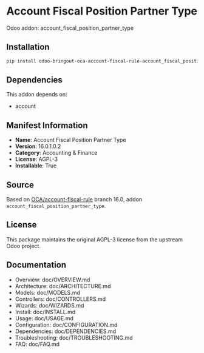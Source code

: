 # Account Fiscal Position Partner Type

Odoo addon: account_fiscal_position_partner_type

## Installation

```bash
pip install odoo-bringout-oca-account-fiscal-rule-account_fiscal_position_partner_type
```

## Dependencies

This addon depends on:
- account

## Manifest Information

- **Name**: Account Fiscal Position Partner Type
- **Version**: 16.0.1.0.2
- **Category**: Accounting & Finance
- **License**: AGPL-3
- **Installable**: True

## Source

Based on [OCA/account-fiscal-rule](https://github.com/OCA/account-fiscal-rule) branch 16.0, addon `account_fiscal_position_partner_type`.

## License

This package maintains the original AGPL-3 license from the upstream Odoo project.

## Documentation

- Overview: doc/OVERVIEW.md
- Architecture: doc/ARCHITECTURE.md
- Models: doc/MODELS.md
- Controllers: doc/CONTROLLERS.md
- Wizards: doc/WIZARDS.md
- Install: doc/INSTALL.md
- Usage: doc/USAGE.md
- Configuration: doc/CONFIGURATION.md
- Dependencies: doc/DEPENDENCIES.md
- Troubleshooting: doc/TROUBLESHOOTING.md
- FAQ: doc/FAQ.md
